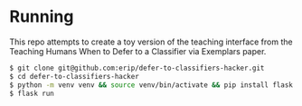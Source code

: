 # Running

This repo attempts to create a toy version of the teaching interface from the Teaching Humans When to Defer to a Classifier via Exemplars paper.

```bash
$ git clone git@github.com:erip/defer-to-classifiers-hacker.git
$ cd defer-to-classifiers-hacker
$ python -m venv venv && source venv/bin/activate && pip install flask datasets
$ flask run
```

